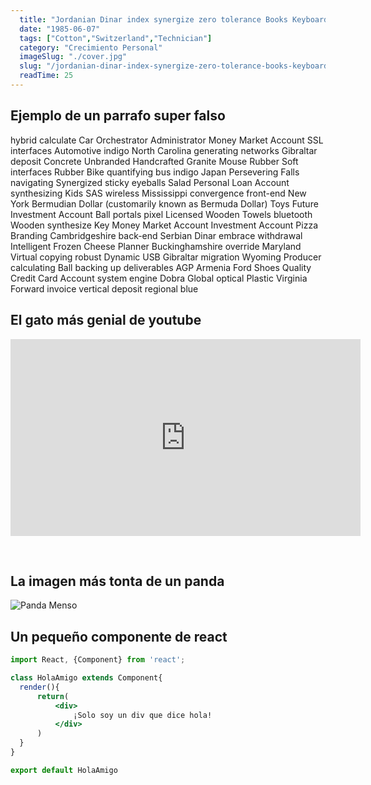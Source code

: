 ```yaml
---
  title: "Jordanian Dinar index synergize zero tolerance Books Keyboard"
  date: "1985-06-07"
  tags: ["Cotton","Switzerland","Technician"]
  category: "Crecimiento Personal"
  imageSlug: "./cover.jpg"
  slug: "/jordanian-dinar-index-synergize-zero-tolerance-books-keyboard"
  readTime: 25
---
```


## Ejemplo de un parrafo super falso
hybrid calculate Car Orchestrator Administrator Money Market Account SSL interfaces Automotive indigo North Carolina generating networks Gibraltar deposit Concrete Unbranded Handcrafted Granite Mouse Rubber Soft interfaces Rubber Bike quantifying bus indigo Japan Persevering Falls navigating Synergized sticky eyeballs Salad Personal Loan Account synthesizing Kids SAS wireless Mississippi convergence front-end New York Bermudian Dollar (customarily known as Bermuda Dollar) Toys Future Investment Account Ball portals pixel Licensed Wooden Towels bluetooth Wooden synthesize Key Money Market Account Investment Account Pizza Branding Cambridgeshire back-end Serbian Dinar embrace withdrawal Intelligent Frozen Cheese Planner Buckinghamshire override Maryland Virtual copying robust Dynamic USB Gibraltar migration Wyoming Producer calculating Ball backing up deliverables AGP Armenia Ford Shoes Quality Credit Card Account system engine Dobra Global optical Plastic Virginia Forward invoice vertical deposit regional blue

## El gato más genial de youtube
<iframe width="560" height="315" src="https://www.youtube.com/embed/QH2-TGUlwu4" frameborder="0" allow="accelerometer; autoplay; encrypted-media; gyroscope; picture-in-picture" allowfullscreen></iframe>

&nbsp;
## La imagen más tonta de un panda

![Panda Menso](https://enlaescuela.elnortedecastilla.es/2016/img/noticias/2016/11/582f25a1e3044__550x550.jpg)

## Un pequeño componente de react

```jsx
import React, {Component} from 'react';

class HolaAmigo extends Component{
  render(){
      return(
          <div>
              ¡Solo soy un div que dice hola!
          </div>
      )
  }
}

export default HolaAmigo
```
